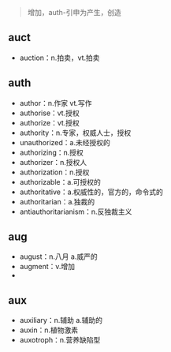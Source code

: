 ﻿


> 增加，auth-引申为产生，创造
## auct

 - auction：n.拍卖，vt.拍卖

## auth

 - author：n.作家 vt.写作
 - authorise：vt.授权
 - authorize：vt.授权
 - authority：n.专家，权威人士，授权
 - unauthorized：a.未经授权的
 - authorizing：n.授权
 - authorizer：n.授权人
 - authorization：n.授权
 - authorizable：a.可授权的
 - authoritative：a.权威性的，官方的，命令式的
 - authoritarian：a.独裁的
 - antiauthoritarianism：n.反独裁主义

## aug
 - august：n.八月 a.威严的
 - augment：v.增加
 - 
## aux
 - auxiliary：n.辅助 a.辅助的
 - auxin：n.植物激素
 - auxotroph：n.营养缺陷型


